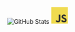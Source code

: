 ![GitHub Stats](https://github-readme-stats.vercel.app/api?username=Proyo9&theme=react&show_icons=true)
<img src="https://raw.githubusercontent.com/devicons/devicon/master/icons/javascript/javascript-original.svg" alt="javascript" width="40" height="40"/>
